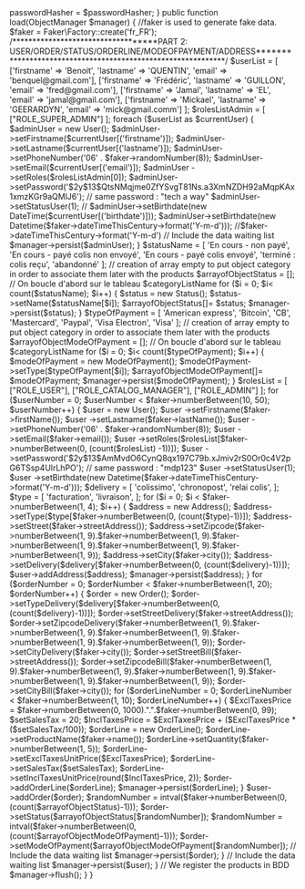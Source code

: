 <?php

namespace App\DataFixtures;

use App\Entity\Address;
use App\Entity\Brand;
use App\Entity\Category;
use App\Entity\ModeOfPayment;
use App\Entity\Order;
use App\Entity\OrderLine;
use App\Entity\Picture;
use App\Entity\Product;
use App\Entity\Status;
use App\Entity\User;
use Doctrine\Bundle\FixturesBundle\Fixture;
use Doctrine\Persistence\ObjectManager;
use Faker;
use Symfony\Component\PasswordHasher\Hasher\UserPasswordHasherInterface;
use DateTime;

class AppFixtures extends Fixture
{
     private $passwordHasher; 
     public function __construct(UserPasswordHasherInterface $passwordHasher){
         $this->passwordHasher = $passwordHasher; 
     }

    public function load(ObjectManager $manager)
    {
        //faker is used to generate fake data.
        $faker = Faker\Factory::create('fr_FR');


/***********************************PART 2: USER/ORDER/STATUS/ORDERLINE/MODEOFPAYMENT/ADDRESS*************************************************************/   
        $userList = [
            ['firstname' => 'Benoit', 'lastname' => 'QUENTIN', 'email' => 'benquel@gmail.com'],
            ['firstname' => 'Frédéric', 'lastname' => 'GUILLON', 'email' => 'fred@gmail.com'],
            ['firstname' => 'Jamal', 'lastname' => 'EL', 'email' => 'jamal@gmail.com'],
            ['firstname' => 'Mickael', 'lastname' => 'GEERARDYN', 'email' => 'mick@gmail.comm']
        ];

        $rolesListAdmin = [
            ["ROLE_SUPER_ADMIN"]
        ];
        foreach ($userList as $currentUser) {
            $adminUser = new User();           
            $adminUser->setFirstname($currentUser[('firstname')]);
            $adminUser->setLastname($currentUser[('lastname')]);
            $adminUser->setPhoneNumber('06' . $faker->randomNumber(8));
            $adminUser->setEmail($currentUser[('email')]);
            $adminUser ->setRoles($rolesListAdmin[0]);
            $adminUser->setPassword('$2y$13$QtsNMqjme0ZfYSvgT81Ns.a3XmNZDH92aMqpKAx1xmzKGr9aQMlJ6'); // same password : "tech a way"
            $adminUser->setStatusUser(1);
            // $adminUser->setBirthdate(new DateTime($currentUser[('birthdate')]));
            $adminUser->setBirthdate(new Datetime($faker->dateTimeThisCentury->format('Y-m-d')));

            //$faker->dateTimeThisCentury->format('Y-m-d')
            // Include the data waiting list
            $manager->persist($adminUser);
        }

        $statusName = [
            'En cours - non payé',
            'En cours - payé colis non envoyé',
            'En cours - payé colis envoyé',
            'terminé : colis reçu',
            'abandonné'
        ];
        // creation of array empty to put object category in order to associate them later with the products 
        $arrayofObjectStatus = [];
        // On boucle d'abord sur le tableau $categoryListName
        for ($i = 0; $i< count($statusName); $i++) {
            $status = new Status();
            $status->setName($statusName[$i]);

            $arrayofObjectStatus[]= $status;
            $manager->persist($status);
        }

        $typeOfPayment = [
            'American express',
            'Bitcoin',
            'CB',
            'Mastercard',
            'Paypal',
            'Visa Electron',
            'Visa'
        ];
        // creation of array empty to put object category in order to associate them later with the products 
        $arrayofObjectModeOfPayment = [];
        // On boucle d'abord sur le tableau $categoryListName
        for ($i = 0; $i< count($typeOfPayment); $i++) {
            $modeOfPayment = new ModeOfPayment();
            $modeOfPayment->setType($typeOfPayment[$i]);

            $arrayofObjectModeOfPayment[]= $modeOfPayment;
            $manager->persist($modeOfPayment);
        }

        $rolesList = [
            ["ROLE_USER"],
            ["ROLE_CATALOG_MANAGER"],
            ["ROLE_ADMIN"]
        ];

        for ($userNumber = 0; $userNumber < $faker->numberBetween(10, 50); $userNumber++) {
            $user = new User();
            $user ->setFirstname($faker->firstName());
            $user ->setLastname($faker->lastName());
            $user ->setPhoneNumber('06' . $faker->randomNumber(8));
            $user ->setEmail($faker->email());
            $user ->setRoles($rolesList[$faker->numberBetween(0, (count($rolesList) -1))]);
            $user ->setPassword('$2y$13$AmMvdO6CynQ8qx197C79b.xJmiv2rS0Or0c4V2pG6TSsp4UlrLhPO'); // same password : "mdp123"
            $user ->setStatusUser(1);
            $user ->setBirthdate(new Datetime($faker->dateTimeThisCentury->format('Y-m-d')));

            $delivery = [
                'colissimo',
                'chronopost',
                'relai colis',
            ];

            $type = [
                'facturation',
                'livraison',
            ];


            for ($i = 0; $i < $faker->numberBetween(1, 4); $i++) {
                $address = new Address();
                $address->setType($type[$faker->numberBetween(0, (count($type)-1))]);
                $address->setStreet($faker->streetAddress());
                $address->setZipcode($faker->numberBetween(1, 9).$faker->numberBetween(1, 9).$faker->numberBetween(1, 9).$faker->numberBetween(1, 9).$faker->numberBetween(1, 9));
                $address->setCity($faker->city());
                $address->setDelivery($delivery[$faker->numberBetween(0, (count($delivery)-1))]);

                $user->addAddress($address);
                $manager->persist($address);
            }

            for ($orderNumber = 0; $orderNumber < $faker->numberBetween(1, 20); $orderNumber++) {
                $order = new Order();
                $order->setTypeDelivery($delivery[$faker->numberBetween(0, (count($delivery)-1))]);
                $order->setStreetDelivery($faker->streetAddress());
                $order->setZipcodeDelivery($faker->numberBetween(1, 9).$faker->numberBetween(1, 9).$faker->numberBetween(1, 9).$faker->numberBetween(1, 9).$faker->numberBetween(1, 9));
                $order->setCityDelivery($faker->city());
                $order->setStreetBill($faker->streetAddress());
                $order->setZipcodeBill($faker->numberBetween(1, 9).$faker->numberBetween(1, 9).$faker->numberBetween(1, 9).$faker->numberBetween(1, 9).$faker->numberBetween(1, 9));
                $order->setCityBill($faker->city());

                    for ($orderLineNumber = 0; $orderLineNumber < $faker->numberBetween(1, 10); $orderLineNumber++) {
                        $ExclTaxesPrice = $faker->numberBetween(0, 1000).".".$faker->numberBetween(0, 99);
                        $setSalesTax = 20;
                        $InclTaxesPrice = $ExclTaxesPrice + ($ExclTaxesPrice * ($setSalesTax/100));

                        $orderLine = new OrderLine();
                        $orderLine->setProductName($faker->name());
                        $orderLine->setQuantity($faker->numberBetween(1, 5));
                        $orderLine->setExclTaxesUnitPrice($ExclTaxesPrice);
                        $orderLine->setSalesTax($setSalesTax);
                        $orderLine->setInclTaxesUnitPrice(round($InclTaxesPrice, 2));
          
                        $order->addOrderLine($orderLine);
                        $manager->persist($orderLine);
                    }

                    $user->addOrder($order);
  
                $randomNumber = intval($faker->numberBetween(0, (count($arrayofObjectStatus)-1)));
                $order->setStatus($arrayofObjectStatus[$randomNumber]);

                $randomNumber = intval($faker->numberBetween(0, (count($arrayofObjectModeOfPayment)-1)));
                $order->setModeOfPayment($arrayofObjectModeOfPayment[$randomNumber]);
        
                // Include the data waiting list
                $manager->persist($order);
            }
            // Include the data waiting list
            $manager->persist($user);
        }
        // We register the products in BDD
        $manager->flush();
    }
}
